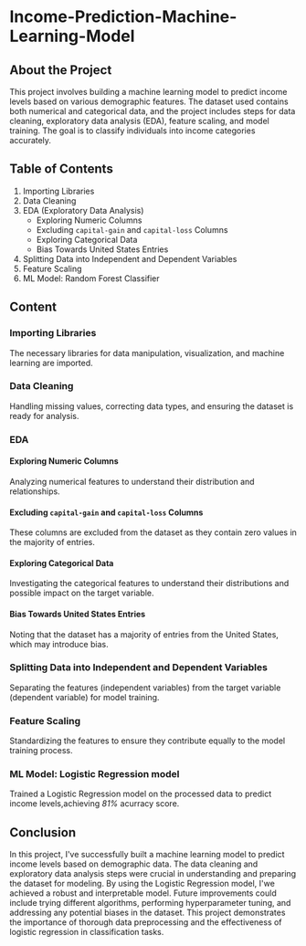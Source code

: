 # Income-Prediction-Machine-Learning-Model

## About the Project
This project involves building a machine learning model to predict income levels based on various demographic features. The dataset used contains both numerical and categorical data, and the project includes steps for data cleaning, exploratory data analysis (EDA), feature scaling, and model training. The goal is to classify individuals into income categories accurately.

## Table of Contents
1. Importing Libraries
2. Data Cleaning
3. EDA (Exploratory Data Analysis)
   - Exploring Numeric Columns
   - Excluding `capital-gain` and `capital-loss` Columns
   - Exploring Categorical Data
   - Bias Towards United States Entries
4. Splitting Data into Independent and Dependent Variables
5. Feature Scaling
6. ML Model: Random Forest Classifier

## Content
### Importing Libraries
The necessary libraries for data manipulation, visualization, and machine learning are imported.

### Data Cleaning
Handling missing values, correcting data types, and ensuring the dataset is ready for analysis.

### EDA
#### Exploring Numeric Columns
Analyzing numerical features to understand their distribution and relationships.

#### Excluding `capital-gain` and `capital-loss` Columns
These columns are excluded from the dataset as they contain zero values in the majority of entries.

#### Exploring Categorical Data
Investigating the categorical features to understand their distributions and possible impact on the target variable.

#### Bias Towards United States Entries
Noting that the dataset has a majority of entries from the United States, which may introduce bias.

### Splitting Data into Independent and Dependent Variables
Separating the features (independent variables) from the target variable (dependent variable) for model training.

### Feature Scaling
Standardizing the features to ensure they contribute equally to the model training process.

### ML Model: Logistic Regression model
Trained a Logistic Regression model on the processed data to predict income levels,achieving *81%* acurracy score.

## Conclusion
In this project, I've successfully built a machine learning model to predict income levels based on demographic data. The data cleaning and exploratory data analysis steps were crucial in understanding and preparing the dataset for modeling. By using the Logistic Regression model, I'we achieved a robust and interpretable model. Future improvements could include trying different algorithms, performing hyperparameter tuning, and addressing any potential biases in the dataset. This project demonstrates the importance of thorough data preprocessing and the effectiveness of logistic regression in classification tasks.